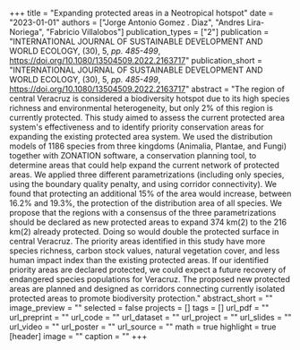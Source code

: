 +++
title = "Expanding protected areas in a Neotropical hotspot"
date = "2023-01-01"
authors = ["Jorge Antonio Gomez . Diaz", "Andres Lira-Noriega", "Fabricio Villalobos"]
publication_types = ["2"]
publication = "INTERNATIONAL JOURNAL OF SUSTAINABLE DEVELOPMENT AND WORLD ECOLOGY, (30), 5, _pp. 485-499_, https://doi.org/10.1080/13504509.2022.2163717"
publication_short = "INTERNATIONAL JOURNAL OF SUSTAINABLE DEVELOPMENT AND WORLD ECOLOGY, (30), 5, _pp. 485-499_, https://doi.org/10.1080/13504509.2022.2163717"
abstract = "The region of central Veracruz is considered a biodiversity hotspot due
   to its high species richness and environmental heterogeneity, but only
   2\% of this region is currently protected. This study aimed to assess
   the current protected area system's effectiveness and to identify
   priority conservation areas for expanding the existing protected area
   system. We used the distribution models of 1186 species from three
   kingdoms (Animalia, Plantae, and Fungi) together with ZONATION software,
   a conservation planning tool, to determine areas that could help expand
   the current network of protected areas. We applied three different
   parametrizations (including only species, using the boundary quality
   penalty, and using corridor connectivity). We found that protecting an
   additional 15\% of the area would increase, between 16.2\% and 19.3\%,
   the protection of the distribution area of all species. We propose that
   the regions with a consensus of the three parametrizations should be
   declared as new protected areas to expand 374 km(2) to the 216 km(2)
   already protected. Doing so would double the protected surface in
   central Veracruz. The priority areas identified in this study have more
   species richness, carbon stock values, natural vegetation cover, and
   less human impact index than the existing protected areas. If our
   identified priority areas are declared protected, we could expect a
   future recovery of endangered species populations for Veracruz. The
   proposed new protected areas are planned and designed as corridors
   connecting currently isolated protected areas to promote biodiversity
   protection."
abstract_short = ""
image_preview = ""
selected = false
projects = []
tags = []
url_pdf = ""
url_preprint = ""
url_code = ""
url_dataset = ""
url_project = ""
url_slides = ""
url_video = ""
url_poster = ""
url_source = ""
math = true
highlight = true
[header]
image = ""
caption = ""
+++
